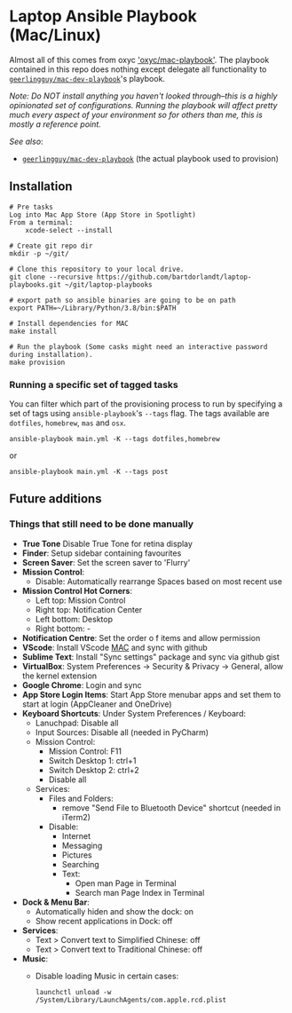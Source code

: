 # Laptop Ansible Playbook (Mac/Linux)

Almost all of this comes from oxyc ['oxyc/mac-playbook'](https://github.com/oxyc/mac-playbook).
The playbook contained in this repo does nothing except delegate all functionality to [`geerlingguy/mac-dev-playbook`](https://github.com/geerlingguy/mac-dev-playbook)'s playbook.

*Note: Do NOT install anything you haven't looked through–this is a highly opinionated set of configurations. Running the playbook will affect pretty much every aspect of your environment so for others than me, this is mostly a reference point.*

*See also*:

- [`geerlingguy/mac-dev-playbook`](https://github.com/geerlingguy/mac-dev-playbook) (the actual playbook used to provision)

## Installation

    # Pre tasks
    Log into Mac App Store (App Store in Spotlight)
    From a terminal:
        xcode-select --install

    # Create git repo dir
    mkdir -p ~/git/

    # Clone this repository to your local drive.
    git clone --recursive https://github.com/bartdorlandt/laptop-playbooks.git ~/git/laptop-playbooks

    # export path so ansible binaries are going to be on path
    export PATH=~/Library/Python/3.8/bin:$PATH

    # Install dependencies for MAC
    make install

    # Run the playbook (Some casks might need an interactive password during installation).
    make provision


### Running a specific set of tagged tasks

You can filter which part of the provisioning process to run by specifying a set of tags using `ansible-playbook`'s `--tags` flag. The tags available are `dotfiles`, `homebrew`, `mas` and `osx`.

    ansible-playbook main.yml -K --tags dotfiles,homebrew

or

    ansible-playbook main.yml -K --tags post

## Future additions

### Things that still need to be done manually

- **True Tone** Disable True Tone for retina display
- **Finder**: Setup sidebar containing favourites
- **Screen Saver**: Set the screen saver to 'Flurry'
- **Mission Control**:
  - Disable: Automatically rearrange Spaces based on most recent use
- **Mission Control Hot Corners**:
  - Left top: Mission Control
  - Right top: Notification Center
  - Left bottom: Desktop
  - Right bottom: -
- **Notification Centre**: Set the order o  f items and allow permission
- **VScode**: Install VScode [MAC](https://code.visualstudio.com/docs?dv=osx) and sync with github
- **Sublime Text**: Install "Sync settings" package and sync via github gist
- **VirtualBox**: System Preferences → Security & Privacy → General, allow the kernel extension
- **Google Chrome**: Login and sync
- **App Store Login Items**: Start App Store menubar apps and set them to start
  at login (AppCleaner and OneDrive)
- **Keyboard Shortcuts**: Under System Preferences / Keyboard:
  - Lanuchpad: Disable all
  - Input Sources: Disable all (needed in PyCharm)
  - Mission Control:
    - Mission Control: F11
    - Switch Desktop 1: ctrl+1
    - Switch Desktop 2: ctrl+2
    - Disable all
  - Services: 
    - Files and Folders:
      - remove "Send File to Bluetooth Device" shortcut (needed in iTerm2)
    - Disable:
      - Internet
      - Messaging
      - Pictures
      - Searching
      - Text:
        - Open man Page in Terminal
        - Search man Page Index in Terminal
- **Dock & Menu Bar**:
  - Automatically hiden and show the dock: on
  - Show recent applications in Dock: off
- **Services**:
  - Text > Convert text to Simplified Chinese: off
  - Text > Convert text to Traditional Chinese: off
- **Music**:
  - Disable loading Music in certain cases:

        launchctl unload -w /System/Library/LaunchAgents/com.apple.rcd.plist
